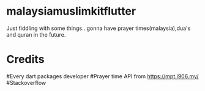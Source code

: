 # malaysiamuslimkitflutter
Just fiddling with some things.. gonna have prayer times(malaysia),dua's and quran in the future.

# Credits
#Every dart packages developer
#Prayer time API from https://mpt.i906.my/
#Stackoverflow 

